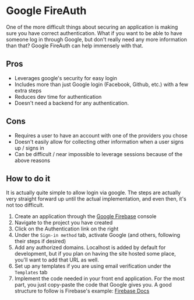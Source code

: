 # Google FireAuth

One of the more difficult things about securing an application is making sure you have correct authentication. What if you want to be able to have someone log in through Google, but don't really need any more information than that? Google FireAuth can help immensely with that.

## Pros

- Leverages google's security for easy login
- Includes more than just Google login (Facebook, Github, etc.) with a few extra steps
- Reduces dev time for authentication
- Doesn't need a backend for any authentication.

## Cons

- Requires a user to have an account with one of the providers you chose
- Doesn't easily allow for collecting other information when a user signs up / signs in
- Can be difficult / near impossible to leverage sessions because of the above reasons

## How to do it

It is actually quite simple to allow login via google. The steps are actually very straight forward up until the actual implementation, and even then, it's not too difficult.

1. Create an application through the [Google Firebase](https://firebase.google.com) console
2. Navigate to the project you have created
3. Click on the Authentication link on the right
4. Under the `Sign-in method` tab, activate Google (and others, following their steps if desired)
5. Add any authorized domains. Localhost is added by default for development, but if you plan on having the site hosted some place, you'll want to add that URL as well.
6. Set up any templates if you are using email verification under the `Templates` tab
7. Implement the code needed in your front end application. For the most part, you just copy-paste the code that Google gives you. A good structure to follow is Firebase's example: [Firebase Docs](https://firebase.google.com/docs/web/setup)
